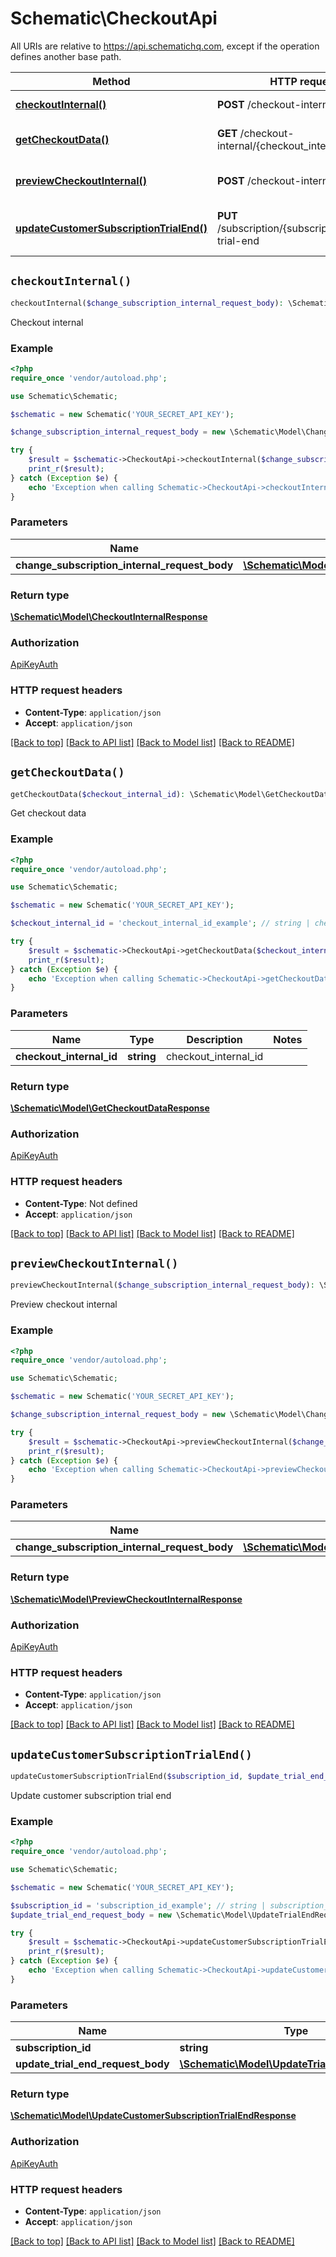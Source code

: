# Schematic\CheckoutApi

All URIs are relative to https://api.schematichq.com, except if the operation defines another base path.

| Method | HTTP request | Description |
| ------------- | ------------- | ------------- |
| [**checkoutInternal()**](CheckoutApi.md#checkoutInternal) | **POST** /checkout-internal | Checkout internal |
| [**getCheckoutData()**](CheckoutApi.md#getCheckoutData) | **GET** /checkout-internal/{checkout_internal_id}/data | Get checkout data |
| [**previewCheckoutInternal()**](CheckoutApi.md#previewCheckoutInternal) | **POST** /checkout-internal/preview | Preview checkout internal |
| [**updateCustomerSubscriptionTrialEnd()**](CheckoutApi.md#updateCustomerSubscriptionTrialEnd) | **PUT** /subscription/{subscription_id}/edit-trial-end | Update customer subscription trial end |


## `checkoutInternal()`

```php
checkoutInternal($change_subscription_internal_request_body): \Schematic\Model\CheckoutInternalResponse
```

Checkout internal

### Example

```php
<?php
require_once 'vendor/autoload.php';

use Schematic\Schematic;

$schematic = new Schematic('YOUR_SECRET_API_KEY');

$change_subscription_internal_request_body = new \Schematic\Model\ChangeSubscriptionInternalRequestBody(); // \Schematic\Model\ChangeSubscriptionInternalRequestBody

try {
    $result = $schematic->CheckoutApi->checkoutInternal($change_subscription_internal_request_body);
    print_r($result);
} catch (Exception $e) {
    echo 'Exception when calling Schematic->CheckoutApi->checkoutInternal: ', $e->getMessage(), PHP_EOL;
}
```

### Parameters

| Name | Type | Description  | Notes |
| ------------- | ------------- | ------------- | ------------- |
| **change_subscription_internal_request_body** | [**\Schematic\Model\ChangeSubscriptionInternalRequestBody**](../Model/ChangeSubscriptionInternalRequestBody.md)|  | |

### Return type

[**\Schematic\Model\CheckoutInternalResponse**](../Model/CheckoutInternalResponse.md)

### Authorization

[ApiKeyAuth](../../README.md#ApiKeyAuth)

### HTTP request headers

- **Content-Type**: `application/json`
- **Accept**: `application/json`

[[Back to top]](#) [[Back to API list]](../../README.md#endpoints)
[[Back to Model list]](../../README.md#models)
[[Back to README]](../../README.md)

## `getCheckoutData()`

```php
getCheckoutData($checkout_internal_id): \Schematic\Model\GetCheckoutDataResponse
```

Get checkout data

### Example

```php
<?php
require_once 'vendor/autoload.php';

use Schematic\Schematic;

$schematic = new Schematic('YOUR_SECRET_API_KEY');

$checkout_internal_id = 'checkout_internal_id_example'; // string | checkout_internal_id

try {
    $result = $schematic->CheckoutApi->getCheckoutData($checkout_internal_id);
    print_r($result);
} catch (Exception $e) {
    echo 'Exception when calling Schematic->CheckoutApi->getCheckoutData: ', $e->getMessage(), PHP_EOL;
}
```

### Parameters

| Name | Type | Description  | Notes |
| ------------- | ------------- | ------------- | ------------- |
| **checkout_internal_id** | **string**| checkout_internal_id | |

### Return type

[**\Schematic\Model\GetCheckoutDataResponse**](../Model/GetCheckoutDataResponse.md)

### Authorization

[ApiKeyAuth](../../README.md#ApiKeyAuth)

### HTTP request headers

- **Content-Type**: Not defined
- **Accept**: `application/json`

[[Back to top]](#) [[Back to API list]](../../README.md#endpoints)
[[Back to Model list]](../../README.md#models)
[[Back to README]](../../README.md)

## `previewCheckoutInternal()`

```php
previewCheckoutInternal($change_subscription_internal_request_body): \Schematic\Model\PreviewCheckoutInternalResponse
```

Preview checkout internal

### Example

```php
<?php
require_once 'vendor/autoload.php';

use Schematic\Schematic;

$schematic = new Schematic('YOUR_SECRET_API_KEY');

$change_subscription_internal_request_body = new \Schematic\Model\ChangeSubscriptionInternalRequestBody(); // \Schematic\Model\ChangeSubscriptionInternalRequestBody

try {
    $result = $schematic->CheckoutApi->previewCheckoutInternal($change_subscription_internal_request_body);
    print_r($result);
} catch (Exception $e) {
    echo 'Exception when calling Schematic->CheckoutApi->previewCheckoutInternal: ', $e->getMessage(), PHP_EOL;
}
```

### Parameters

| Name | Type | Description  | Notes |
| ------------- | ------------- | ------------- | ------------- |
| **change_subscription_internal_request_body** | [**\Schematic\Model\ChangeSubscriptionInternalRequestBody**](../Model/ChangeSubscriptionInternalRequestBody.md)|  | |

### Return type

[**\Schematic\Model\PreviewCheckoutInternalResponse**](../Model/PreviewCheckoutInternalResponse.md)

### Authorization

[ApiKeyAuth](../../README.md#ApiKeyAuth)

### HTTP request headers

- **Content-Type**: `application/json`
- **Accept**: `application/json`

[[Back to top]](#) [[Back to API list]](../../README.md#endpoints)
[[Back to Model list]](../../README.md#models)
[[Back to README]](../../README.md)

## `updateCustomerSubscriptionTrialEnd()`

```php
updateCustomerSubscriptionTrialEnd($subscription_id, $update_trial_end_request_body): \Schematic\Model\UpdateCustomerSubscriptionTrialEndResponse
```

Update customer subscription trial end

### Example

```php
<?php
require_once 'vendor/autoload.php';

use Schematic\Schematic;

$schematic = new Schematic('YOUR_SECRET_API_KEY');

$subscription_id = 'subscription_id_example'; // string | subscription_id
$update_trial_end_request_body = new \Schematic\Model\UpdateTrialEndRequestBody(); // \Schematic\Model\UpdateTrialEndRequestBody

try {
    $result = $schematic->CheckoutApi->updateCustomerSubscriptionTrialEnd($subscription_id, $update_trial_end_request_body);
    print_r($result);
} catch (Exception $e) {
    echo 'Exception when calling Schematic->CheckoutApi->updateCustomerSubscriptionTrialEnd: ', $e->getMessage(), PHP_EOL;
}
```

### Parameters

| Name | Type | Description  | Notes |
| ------------- | ------------- | ------------- | ------------- |
| **subscription_id** | **string**| subscription_id | |
| **update_trial_end_request_body** | [**\Schematic\Model\UpdateTrialEndRequestBody**](../Model/UpdateTrialEndRequestBody.md)|  | |

### Return type

[**\Schematic\Model\UpdateCustomerSubscriptionTrialEndResponse**](../Model/UpdateCustomerSubscriptionTrialEndResponse.md)

### Authorization

[ApiKeyAuth](../../README.md#ApiKeyAuth)

### HTTP request headers

- **Content-Type**: `application/json`
- **Accept**: `application/json`

[[Back to top]](#) [[Back to API list]](../../README.md#endpoints)
[[Back to Model list]](../../README.md#models)
[[Back to README]](../../README.md)
